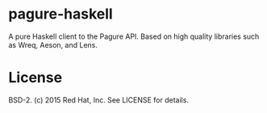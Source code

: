 # pagure-haskell

A pure Haskell client to the Pagure API. Based on high quality libraries such
as Wreq, Aeson, and Lens.

# License

BSD-2. (c) 2015 Red Hat, Inc. See LICENSE for details.
